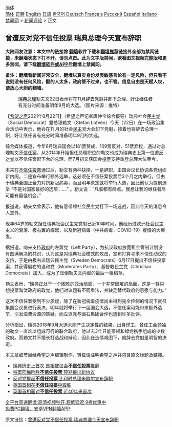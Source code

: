 <!-- 面包屑导航 --> <div class="breadcrumb"><!-- GTranslate: https://gtranslate.io/ -->  <div class="switcher notranslate">  <div class="selected">  <a href="#" onclick="return false;"> 简体</a>  </div>  <div class="option">  <a href="https://www.bannedbook.org" onclick="doGTranslate('zh-CN|zh-CN');jQuery('div.switcher div.selected a').html(jQuery(this).html());return false;" title="简体中文" class="nturl selected"> 简体</a>  <a href="https://www.bannedbook.org/zh-tw/" onclick="doGTranslate('zh-CN|zh-TW');jQuery('div.switcher div.selected a').html(jQuery(this).html());return false;" title="繁體中文" class="nturl"> 正體</a>  <a href="https://www.bannedbook.org/en/" onclick="doGTranslate('zh-CN|en');jQuery('div.switcher div.selected a').html(jQuery(this).html());return false;" title="English" class="nturl"> English</a>  <a href="https://www.bannedbook.org/ja/" onclick="doGTranslate('zh-CN|ja');jQuery('div.switcher div.selected a').html(jQuery(this).html());return false;" title="日本語" class="nturl"> 日語</a>  <a href="https://www.bannedbook.org/ko/" onclick="doGTranslate('zh-CN|ko');jQuery('div.switcher div.selected a').html(jQuery(this).html());return false;" title="한국어" class="nturl"> 한국어</a>  <a href="https://www.bannedbook.org/de/" onclick="doGTranslate('zh-CN|de');jQuery('div.switcher div.selected a').html(jQuery(this).html());return false;" title="Deutsch" class="nturl"> Deutsch</a>  <a href="https://www.bannedbook.org/fr/" onclick="doGTranslate('zh-CN|fr');jQuery('div.switcher div.selected a').html(jQuery(this).html());return false;" title="Français" class="nturl"> Français</a>  <a href="https://www.bannedbook.org/ru/" onclick="doGTranslate('zh-CN|ru');jQuery('div.switcher div.selected a').html(jQuery(this).html());return false;" title="Русский" class="nturl"> Русский</a>  <a href="https://www.bannedbook.org/es/" onclick="doGTranslate('zh-CN|es');jQuery('div.switcher div.selected a').html(jQuery(this).html());return false;" title="Español" class="nturl"> Español</a>  <a href="https://www.bannedbook.org/it/" onclick="doGTranslate('zh-CN|it');jQuery('div.switcher div.selected a').html(jQuery(this).html());return false;" title="Italiano" class="nturl"> Italiano</a>  </div>  </div>      <div class='breadcrumb-sub'><!-- Breadcrumb NavXT 6.3.0 --> <a href="https://www.bannedbook.org/" class="home">禁闻网</a> &gt; <a href="https://www.bannedbook.org/bnews/comments/" class="category">新闻评论</a> &gt; 正文</div></div><h2>曾遭反对党不信任投票 瑞典总理今天宣布辞职</h2> <p class="notice"><b>大陆网友注意：本文中的链接除 <a href="https://github.com/bannedbook/fanqiang" >翻墙</a>软件下载和<a href="https://github.com/killgcd/justmysocks/blob/master/README.md">翻墙推荐</a>链接外全部为禁网链接，未翻墙状态下打不开，请勿点击。此为文字版禁闻，欲看图文视频完整版和更多禁闻，请下载<a href="https://github.com/bannedbook/fanqiang">翻墙软件或APP</a>后翻墙上禁闻网。</p><p>备注：翻墙看新闻非常安全，翻墙以真实身份发表敏感言论有一定风险，但只看不说则没有任何风险，翻的人太多，政府管不过来，也不管。信息自由是天赋人权，请放心大胆的翻墙。</b></p>  <div class="entry"> <figure> <p><figcaption><a href="https://www.bannedbook.org/bnews/tag/%e7%91%9e%e5%85%b8/" class="st_tag internal_tag" rel="tag" title="标签 瑞典 下的日志">瑞典</a><a href="https://www.bannedbook.org/bnews/tag/%e6%80%bb%e7%90%86/" class="st_tag internal_tag" rel="tag" title="标签 总理 下的日志">总理</a>勒夫文22日表示将在11月辞去党魁并卸下总理，好让继任者有充分时间准备明年9月的大选。（图片来源：推特）</figcaption></figure> <p>【<span class='wp_keywordlink_affiliate'><a href="https://www.soundofhope.org" title="希望之声" target="_blank">希望之声</a></span>2021年8月22日】（希望之声记者唐仲宝综合报导）瑞典社会<a href="https://www.bannedbook.org/bnews/tag/%e6%b0%91%e4%b8%bb%e5%85%9a/" class="st_tag internal_tag" rel="tag" title="标签 民主党 下的日志">民主党</a>（Social Democrat）籍总理勒文（Stefan Lofven）今天（22日）在一场政治集会活动中表示，他会在11 月的社会<a href="https://www.bannedbook.org/bnews/tag/%e6%b0%91%e4%b8%bb/" class="st_tag internal_tag" rel="tag" title="标签 民主 下的日志">民主</a>党大会卸下党魁，接着也将辞去总理一职，好让继任者有充分时间准备明年9月的大选。</p> <p>综合媒体报道，今年6月瑞典国会以181票赞成、109票反对、51票弃权，通过对总理勒文<a href="https://www.bannedbook.org/bnews/tag/%e4%b8%8d%e4%bf%a1%e4%bb%bb%e6%a1%88/" class="st_tag internal_tag" rel="tag" title="标签 不信任案 下的日志">不信任案</a>，从2014年开始担任总理职位的勒文也成为瑞典史上第一位遭<a href="https://www.bannedbook.org/bnews/tag/%E5%8F%8D%E5%AF%B9%E5%85%9A/" class="st_tag internal_tag" rel="tag" title="标签 反对党 下的日志">反对党</a>以不信任案赶下台的总理，而7月初又获国会<a href="https://www.bannedbook.org/bnews/tag/%E6%8A%95%E7%A5%A8/" class="st_tag internal_tag" rel="tag" title="标签 投票 下的日志">投票</a>支持重登总理大位至今。</p> <p>本来在<a href="https://www.bannedbook.org/bnews/tag/%E4%B8%8D%E4%BF%A1%E4%BB%BB%E6%8A%95%E7%A5%A8/" class="st_tag internal_tag" rel="tag" title="标签 不信任投票 下的日志">不信任投票</a>通过后，勒文有两种抉择，一是辞职，由国会议长协调各党组织新内阁，二是宣布举行额外选举，这必须在不信任案投票后3个月之内举行。但由于瑞典全国正全力对抗新冠病毒，而且明年原定就将举行大选，因此他认为提前选举 “不是对国家最好的选项 ……” 。勒文说：“凡事都有终点。我想让我的继任者尽可能有最佳机会。”</p>  <p>报道说，勒夫文曾表示，他有意带领社会民主党打下一场选战，因此今天的消息令人意外。</p> <p>现年64岁的勒文担任瑞典社会民主党党魁已近10年时间，他经历过欧洲社会民主主义的衰落、极右翼的崛起，以及新冠病毒（中共病毒，COVID-19）疫情的大爆发。</p> <p>据报道，向来支持<a href="https://www.bannedbook.org/bnews/tag/%e6%94%bf%e5%ba%9c/" class="st_tag internal_tag" rel="tag" title="标签 政府 下的日志">政府</a>的左翼党（Left Party），为抗议政府放宽租金管制计划没有圆满解决的共识，认为这是对瑞典社会模式的攻击，宣布打算寻求不信任动议的支持，于是由极右派瑞典民主党（Sweden Democrats）6月17日提出不信任投票案，并获得偏右的温和党（Moderates Party）、基督教民主党（Christian Democrats）加入，成为了压倒勒夫文内阁的最后一根稻草。</p>  <p>勒文表示，“瑞典正处于一个困难的政治局面，一个非常困难的局面，这是一群只想投票淘汰政府的政党，他们对议题有不同看法，并缺乏替代政府的意愿与能力。”</p> <p>这次不信任案受到不少质疑，除了在新冠病毒疫情尚未得到完全控制的情况下就召集国会议员进行表决，明年就将举行下一届国会大选，不信任案可能带来额外选举，引发浪费资源的质疑，而左派党与偏右集团合作也遭到许多批评。</p> <p>分析指出，瑞典2018年9月大选未能产生决定性的结果，出身焊工、曾任工会领袖的勒文一直难以组成可行的联合政府，他过去3年只能带领和绿党携手组成的少数政府。而勒文并不擅长打选战和辩论，因此在选情艰困下，他辞去党魁是明智的决定。</p>  <p>本文章或节目经希望之声编辑制作，转载请注明希望之声并包含原文标题及链接。 </p> <ul class='op-related-articles' title='相关阅读'> <li><a href='https://www.bannedbook.org/bnews/comments/20210622/1572161.html' target='_blank'>瑞典历史上首次 首相被议会<b>不信任投票</b>推翻</a></li> <li><a href='https://www.bannedbook.org/bnews/worldnews/20190117/1065447.html' target='_blank'>特蕾莎梅险胜<b>不信任投票</b> 预期提出新协议</a></li> <li><a href='https://www.bannedbook.org/bnews/baitai/20181220/1049715.html' target='_blank'>反对党提起<b>不信任投票</b> 比利时总理米歇尔宣布辞职</a></li> <li><a href='https://www.bannedbook.org/bnews/worldnews/20181213/1046461.html' target='_blank'>英国首相在<b>不信任投票</b>中取胜</a></li> <li><a href='https://www.bannedbook.org/bnews/baitai/20181213/1046453.html' target='_blank'>英国首相面对<b>不信任投票</b> 近40年来首次</a></li> </ul> <p class="texttj"> <a href="https://github.com/bannedbook/fanqiang/wiki/V2ray%E6%9C%BA%E5%9C%BA" target="_blank">全平台高速翻墙:高清视频秒开,超低延迟,9折优惠中</a><br/> <a href="https://github.com/bannedbook/fanqiang/wiki/%E7%A6%81%E9%97%BB%E7%BD%91%E5%AE%89%E5%8D%93%E7%BF%BB%E5%A2%99%E6%96%B0%E9%97%BBAPP" target="_blank">免费PC翻墙、安卓VPN翻墙APP</a></p><p>原文链接：<a class="src_link"  href="https://www.soundofhope.org/post/537797" target="_blank">曾遭反对党不信任投票 瑞典总理今天宣布辞职</a></p> <a name='sharetosocial'></a>  <div style="margin-bottom:5px;padding-bottom:5px;clear:both"> <div id="archive-pix-1" class="banner-ads"> <!-- AuctionX Display platform tag START --> <div id="26318x728x90x621x_ADSLOT2" clicktrack="%%CLICK_URL_ESC%%"></div> <!-- AuctionX Display platform tag END --> </div> <div id="archive-pix-2" class="banner-ads"> <!-- AuctionX Display platform tag START --> <div id="26315x300x250x621x_ADSLOT2" clicktrack="%%CLICK_URL_ESC%%"></div> <!-- AuctionX Display platform tag END --> </div> </div>  <div id="archive-pix-1" class="banner-ads"> <!-- AuctionX Display platform tag START --> <div id="26318x728x90x621x_ADSLOT3" clicktrack="%%CLICK_URL_ESC%%"></div> <!-- AuctionX Display platform tag END --> </div> </div><!--END ENTRY--> 